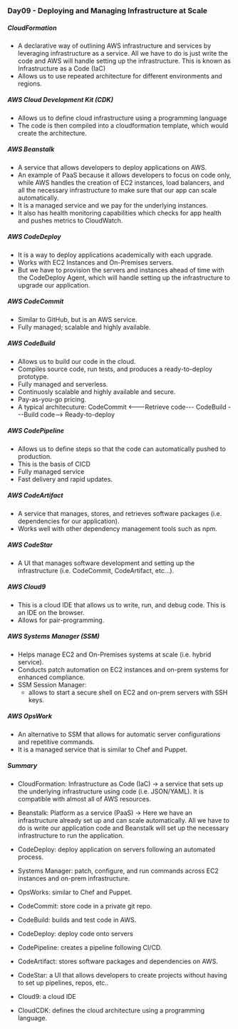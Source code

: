 ### Day09 - Deploying and Managing Infrastructure at Scale

##### CloudFormation
- A declarative way of outlining AWS infrastructure and services by leveraging infrastructure as a service. All we have to do is just write the code and AWS will handle setting up the infrastructure. This is known as Infrastructure as a Code (IaC)
- Allows us to use repeated architecture for different environments and regions.

##### AWS Cloud Development Kit (CDK)
- Allows us to define cloud infrastructure using a programming language
- The code is then compiled into a cloudformation template, which would create the architecture.

##### AWS Beanstalk
- A service that allows developers to deploy applications on AWS.
- An example of PaaS because it allows developers to focus on code only, while AWS handles the creation of EC2 instances, load balancers, and all the necessary infrastructure to make sure that our app can scale automatically.
- It is a managed service and we pay for the underlying instances.
- It also has health monitoring capabilities which checks for app health and pushes metrics to CloudWatch.

##### AWS CodeDeploy
- It is a way to deploy applications academically with each upgrade.
- Works with EC2 Instances and On-Premises servers.
- But we have to provision the servers and instances ahead of time with the CodeDeploy Agent, which will handle setting up the infrastructure to upgrade our application.

##### AWS CodeCommit
- Similar to GitHub, but is an AWS service.
- Fully managed; scalable and highly available.

##### AWS CodeBuild
- Allows us to build our code in the cloud.
- Compiles source code, run tests, and produces a ready-to-deploy prototype.
- Fully managed and serverless.
- Continuosly scalable and highly available and secure.
- Pay-as-you-go pricing.
- A typical architecuture:
  CodeCommit <---Retrieve code--- CodeBuild ---Build code--> Ready-to-deploy

##### AWS CodePipeline
- Allows us to define steps so that the code can automatically pushed to production.
- This is the basis of CICD
- Fully managed service
- Fast delivery and rapid updates.

##### AWS CodeArtifact
- A service that manages, stores, and retrieves software packages (i.e. dependencies for our application). 
- Works well with other dependency management tools such as npm.

##### AWS CodeStar
- A UI that manages software development and setting up the infrastructure (i.e. CodeCommit, CodeArtifact, etc...).

##### AWS Cloud9
- This is a cloud IDE that allows us to write, run, and debug code. This is an IDE on the browser.
- Allows for pair-programming.

##### AWS Systems Manager (SSM)
- Helps manage EC2 and On-Premises systems at scale (i.e. hybrid service).
- Conducts patch automation on EC2 instances and on-prem systems for enhanced compliance.
- SSM Session Manager:
  - allows to start a secure shell on EC2 and on-prem servers with SSH keys.

##### AWS OpsWork
- An alternative to SSM that allows for automatic server configurations and repetitive commands.
- It is a managed service that is similar to Chef and Puppet.

##### Summary
- CloudFormation: Infrastructure as Code (IaC) -> a service that sets up the underlying infrastructure using code (i.e. JSON/YAML). It is compatible with almost all of AWS resources.
- Beanstalk: Platform as a service (PaaS) -> Here we have an infrastructure already set up and can scale automatically. All we have to do is write our application code and Beanstalk will set up the necessary infrastructure to run the application.
- CodeDeploy: deploy application on servers following an automated process.
- Systems Manager: patch, configure, and run commands across EC2 instances and on-prem infrastructure.
- OpsWorks: similar to Chef and Puppet.

- CodeCommit: store code in a private git repo.
- CodeBuild: builds and test code in AWS.
- CodeDeploy: deploy code onto servers
- CodePipeline: creates a pipeline following CI/CD.
- CodeArtifact: stores software packages and dependencies on AWS.
- CodeStar: a UI that allows developers to create projects without having to set up pipelines, repos, etc..
- Cloud9: a cloud IDE
- CloudCDK: defines the cloud architecture using a programming language.
